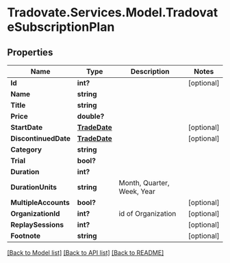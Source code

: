 # Tradovate.Services.Model.TradovateSubscriptionPlan
## Properties

Name | Type | Description | Notes
------------ | ------------- | ------------- | -------------
**Id** | **int?** |  | [optional] 
**Name** | **string** |  | 
**Title** | **string** |  | 
**Price** | **double?** |  | 
**StartDate** | [**TradeDate**](TradeDate.md) |  | [optional] 
**DiscontinuedDate** | [**TradeDate**](TradeDate.md) |  | [optional] 
**Category** | **string** |  | 
**Trial** | **bool?** |  | 
**Duration** | **int?** |  | 
**DurationUnits** | **string** | Month, Quarter, Week, Year | 
**MultipleAccounts** | **bool?** |  | [optional] 
**OrganizationId** | **int?** | id of Organization | [optional] 
**ReplaySessions** | **int?** |  | [optional] 
**Footnote** | **string** |  | [optional] 

[[Back to Model list]](../README.md#documentation-for-models) [[Back to API list]](../README.md#documentation-for-api-endpoints) [[Back to README]](../README.md)

